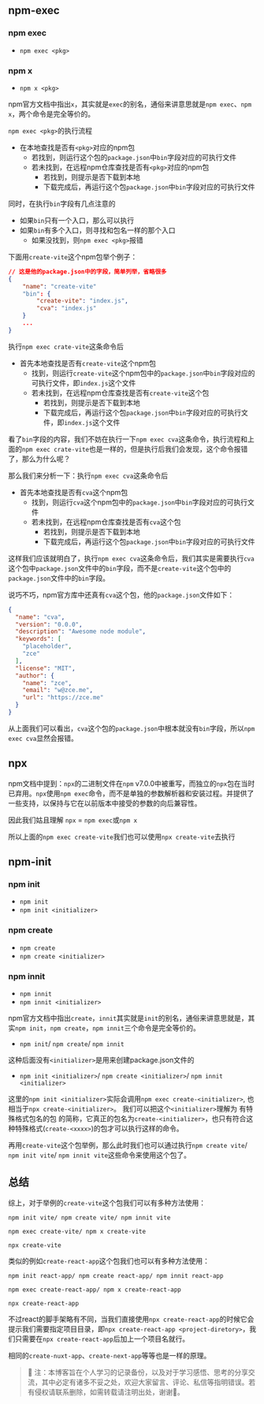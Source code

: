 ##  npm-exec

### npm exec

- `npm exec <pkg>`

### npm x

- `npm x <pkg>`

npm官方文档中指出`x`，其实就是`exec`的别名，通俗来讲意思就是`npm exec`、`npm x`，两个命令是完全等价的。

`npm exec <pkg>`的执行流程

- 在本地查找是否有`<pkg>`对应的npm包
  - 若找到，则运行这个包的`package.json`中`bin`字段对应的可执行文件
  - 若未找到，在远程npm仓库查找是否有`<pkg>`对应的npm包
    - 若找到，则提示是否下载到本地
    - 下载完成后，再运行这个包`package.json`中`bin`字段对应的可执行文件

同时，在执行`bin`字段有几点注意的

- 如果`bin`只有一个入口，那么可以执行
- 如果`bin`有多个入口，则寻找和包名一样的那个入口
  - 如果没找到，则`npm exec <pkg>`报错

下面用`create-vite`这个npm包举个例子：

```json
// 这是他的package.json中的字段，简单列举，省略很多
{
	"name": "create-vite"
	"bin": {
		"create-vite": "index.js",
		"cva": "index.js"
	}
	...
}
```

执行`npm exec crate-vite`这条命令后

- 首先本地查找是否有`create-vite`这个npm包
  - 找到，则运行`create-vite`这个npm包中的`package.json`中`bin`字段对应的可执行文件，即`index.js`这个文件
  - 若未找到，在远程npm仓库查找是否有`create-vite`这个包
    - 若找到，则提示是否下载到本地
    - 下载完成后，再运行这个包`package.json`中`bin`字段对应的可执行文件，即`index.js`这个文件

看了`bin`字段的内容，我们不妨在执行一下`npm exec cva`这条命令，执行流程和上面的`npm exec crate-vite`也是一样的，但是执行后我们会发现，这个命令报错了，那么为什么呢？

那么我们来分析一下：执行`npm exec cva`这条命令后

- 首先本地查找是否有`cva`这个npm包
  - 找到，则运行`cva`这个npm包中的`package.json`中`bin`字段对应的可执行文件
  - 若未找到，在远程npm仓库查找是否有`cva`这个包
    - 若找到，则提示是否下载到本地
    - 下载完成后，再运行这个包`package.json`中`bin`字段对应的可执行文件

这样我们应该就明白了，执行`npm exec cva`这条命令后，我们其实是需要执行`cva`这个包中`package.json`文件中的`bin`字段，而不是`create-vite`这个包中的`package.json`文件中的`bin`字段。

说巧不巧，npm官方库中还真有`cva`这个包，他的`package.json`文件如下：

```json
{
  "name": "cva",
  "version": "0.0.0",
  "description": "Awesome node module",
  "keywords": [
    "placeholder",
    "zce"
  ],
  "license": "MIT",
  "author": {
    "name": "zce",
    "email": "w@zce.me",
    "url": "https://zce.me"
  }
}
```

从上面我们可以看出，`cva`这个包的`package.json`中根本就没有`bin`字段，所以`npm exec cva`显然会报错。

## npx

npm文档中提到：`npx`的二进制文件在`npm` v7.0.0中被重写，而独立的`npx`包在当时已弃用。`npx`使用`npm exec`命令，而不是单独的参数解析器和安装过程。并提供了一些支持，以保持与它在以前版本中接受的参数的向后兼容性。

因此我们姑且理解 `npx`  = `npm exec`或`npm x`

所以上面的`npm exec create-vite`我们也可以使用`npx create-vite`去执行

## npm-init

### npm init

* `npm init`
* `npm init <initializer>`

### npm create

- `npm create`
- `npm create <initializer>`

### npm innit

- `npm innit`
- `npm innit <initializer>`

npm官方文档中指出`create`，`innit`其实就是`init`的别名，通俗来讲意思就是，其实`npm init`，`npm create`，`npm innit`三个命令是完全等价的。

- `npm init`/ `npm create`/ `npm innit`

这种后面没有`<initializer>`是用来创建package.json文件的

- `npm init <initializer>`/ `npm create <initializer>`/ `npm innit <initializer>`

这里的`npm init <initializer>`实际会调用`npm exec create-<initializer>`, 也相当于`npx create-<initializer>`。
我们可以把这个`<initializer>`理解为 有特殊格式包名的包 的简称，它真正的包名为`create-<initializer>`，也只有符合这种特殊格式(`create-<xxxx>`)的包才可以执行这样的命令。

再用`create-vite`这个包举例，那么此时我们也可以通过执行`npm create vite`/ `npm init vite`/ `npm innit vite`这些命令来使用这个包了。

## 总结

综上，对于举例的`create-vite`这个包我们可以有多种方法使用：

```shell
npm init vite/ npm create vite/ npm innit vite

npm exec create-vite/ npm x create-vite

npx create-vite
```

类似的例如`create-react-app`这个包我们也可以有多种方法使用：

```shell
npm init react-app/ npm create react-app/ npm innit react-app

npm exec create-react-app/ npm x create-react-app

npx create-react-app
```

不过react的脚手架略有不同，当我们直接使用`npx create-react-app`的时候它会提示我们需要指定项目目录，即`npx create-react-app <project-diretory>`，我们只需要在`npx create-react-app`后加上一个项目名就行。

相同的`create-nuxt-app`、`create-next-app`等等也是一样的原理。

> 📎 注：本博客旨在个人学习的记录备份，以及对于学习感悟、思考的分享交流，其中必定有诸多不妥之处，欢迎大家留言、评论、私信等指明错误。若有侵权请联系删除，如需转载请注明出处，谢谢🤝。